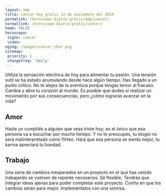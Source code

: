 ```yaml
---
layout: amp
title: cancer hoy gratis 12 de noviembre del 2019 
permalink: /horoscopo-diario-gratis/amp/cancer/
normallink: /horoscopo-diario-gratis/cancer/
home: FALSE
horoscopo:
 signo: cancer
 video:  
ogimg: /images/cancer_char.png
sitemap:
 priority: 1
 changefreq: 'daily'
---
```



Utiliza la sensación eléctrica de hoy para alimentar tu pasión. Una tensión sutil se ha estado acumulando desde hace algún tiempo. Has llegado a un punto crítico. No te alejes de la aventura porque tengas temor al fracaso. Cambia y abre tu corazón al mundo. Es posible que dudes si realizar un movimiento por sus consecuencias, pero ¿cómo lograrás avanzar en la vida?

## Amor

Hazle un cumplido a alguien que veas triste hoy; es el único que esa persona va a escuchar por mucho tiempo. Y no te preocupes, tu elogio no será malinterpretado como flirteo. Hará que esa persona se sienta mejor, tu karma apreciará tu bondad.

## Trabajo

Una serie de cambios inesperados en un proyecto en el que has venido trabajando se vuelven de repente necesarios. Sé flexible. Tendrás que integrar ideas ajenas para poder completar este proyecto. Confía en que los cambios serán para mejor. Impleméntalos con una sonrisa.